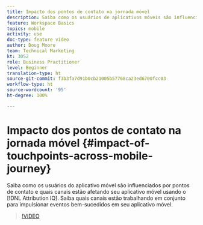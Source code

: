 ```yaml
---
title: Impacto dos pontos de contato na jornada móvel
description: Saiba como os usuários de aplicativos móveis são influenciados por pontos de contato e saiba quais canais estão afetando seu aplicativo móvel usando o Attribution IQ. Saiba quais canais estão trabalhando em conjunto para impulsionar eventos bem-sucedidos em seu aplicativo móvel.
feature: Workspace Basics
topics: mobile
activity: use
doc-type: feature video
author: Doug Moore
team: Technical Marketing
kt: 3052
role: Business Practitioner
level: Beginner
translation-type: ht
source-git-commit: f3b3fa7d91b0cb21005b57768ca23ed6700fcc03
workflow-type: ht
source-wordcount: '95'
ht-degree: 100%

---
```



# Impacto dos pontos de contato na jornada móvel {#impact-of-touchpoints-across-mobile-journey}

Saiba como os usuários do aplicativo móvel são influenciados por pontos de contato e quais canais estão afetando seu aplicativo móvel usando o [!DNL Attribution IQ]. Saiba quais canais estão trabalhando em conjunto para impulsionar eventos bem-sucedidos em seu aplicativo móvel.

>[!VIDEO](https://video.tv.adobe.com/v/27827/?quality=12)
